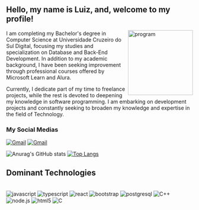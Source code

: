 ## Hello, my name is Luiz, and, welcome to my profile!

<img align="right" alt="program" height="175" width="175" src="https://media3.giphy.com/media/bGgsc5mWoryfgKBx1u/200w.gif?cid=6c09b952dpce7metbcgzktv0xvwv9igm115earuqiiux19ce&ep=v1_gifs_search&rid=200w.gif&ct=g" />

I am completing my Bachelor's degree in Computer Science at Universidade Cruzeiro do Sul Digital, focusing my studies and specialization on Database and Back-End Development. In addition to my academic background, I have been seeking improvement through professional courses offered by Microsoft Learn and Alura.

Currently, I dedicate part of my time to freelance projects, while the rest is devoted to deepening my knowledge in software programming. I am embarking on development projects and constantly seeking to broaden my knowledge and expertise in the field of Technology.

### My Social Medias
[![Gmail](https://img.shields.io/badge/Gmail-D14836?style=for-the-badge&logo=gmail&logoColor=white)](luiz.guilhermesoutto@gmail.com)
[![Gmail](https://img.shields.io/badge/LinkedIn-0077B5?style=for-the-badge&logo=linkedin&logoColor=white)](https://www.linkedin.com/in/luiz-guilherme-da-silva-souto-5932b0233/)

![Anurag's GitHub stats](https://github-readme-stats.vercel.app/api?username=doocxp&show_icons=true&theme=outrun)
[![Top Langs](https://github-readme-stats.vercel.app/api/top-langs/?username=Doocxp&layout=donut&theme=outrun)](https://github.com/Doocxp/github-readme-stats)

## Dominant Technologies
<div style="display: inline_block"><br/>
  <img align="center" alt="javascript" src="https://img.shields.io/badge/JavaScript-323330?style=for-the-badge&logo=javascript&logoColor=F7DF1E" />
  <img align="center" alt="typescript" src="https://img.shields.io/badge/TypeScript-007ACC?style=for-the-badge&logo=typescript&logoColor=white" />
  <img align="center" alt="react" src="https://img.shields.io/badge/React-20232A?style=for-the-badge&logo=react&logoColor=61DAFB" />
  <img align="center" alt="bootstrap" src="https://img.shields.io/badge/Bootstrap-563D7C?style=for-the-badge&logo=bootstrap&logoColor=white" />
  <img align="center" alt="postgresql" src="https://img.shields.io/badge/PostgreSQL-316192?style=for-the-badge&logo=postgresql&logoColor=white" />
 	<img align="center" alt="C++" src="https://img.shields.io/badge/C%2B%2B-00599C?style=for-the-badge&logo=c%2B%2B&logoColor=white" />
  <img align="center" alt="node.js" src="https://img.shields.io/badge/Node.js-43853D?style=for-the-badge&logo=node.js&logoColor=white" />
  <img align="center" alt="html5" src="https://img.shields.io/badge/HTML5-E34F26?style=for-the-badge&logo=html5&logoColor=white" />
  <img align="center" alt="C" src="https://img.shields.io/badge/C-00599C?style=for-the-badge&logo=c&logoColor=white" />
</div>

